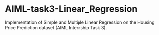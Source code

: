 # AIML-task3-Linear_Regression
Implementation of Simple and Multiple Linear Regression on the Housing Price Prediction dataset (AIML Internship Task 3).

